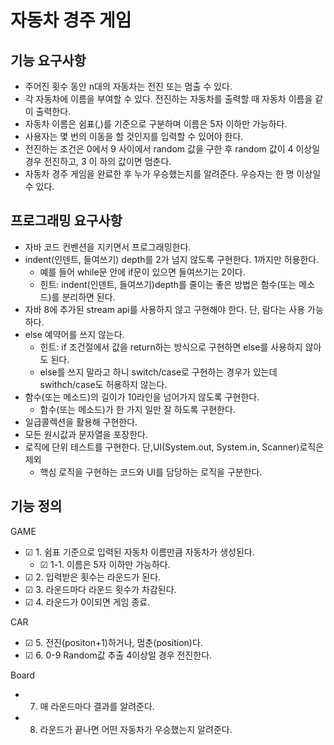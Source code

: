 # 자동차 경주 게임

## 기능 요구사항
- 주어진 횟수 동안 n대의 자동차는 전진 또는 멈출 수 있다. 
- 각 자동차에 이름을 부여할 수 있다. 전진하는 자동차를 출력할 때 자동차 이름을 같이 출력한다. 
- 자동차 이름은 쉼표(,)를 기준으로 구분하며 이름은 5자 이하만 가능하다. 
- 사용자는 몇 번의 이동을 할 것인지를 입력할 수 있어야 한다. 
- 전진하는 조건은 0에서 9 사이에서 random 값을 구한 후 random 값이 4 이상일 경우 전진하고, 3 이
하의 값이면 멈춘다. 
- 자동차 경주 게임을 완료한 후 누가 우승했는지를 알려준다. 우승자는 한 명 이상일 수 있다.

## 프로그래밍 요구사항
- 자바 코드 컨벤션을 지키면서 프로그래밍한다.
- indent(인덴트, 들여쓰기) depth를 2가 넘지 않도록 구현한다. 1까지만 허용한다.
    - 예를 들어 while문 안에 if문이 있으면 들여쓰기는 2이다.
    - 힌트: indent(인덴트, 들여쓰기)depth를 줄이는 좋은 방법은 함수(또는 메소드)를 분리하면 된다.
- 자바 8에 추가된 stream api를 사용하지 않고 구현해야 한다. 단, 람다는 사용 가능하다.
- else 예약어를 쓰지 않는다.
    - 힌트: if 조건절에서 값을 return하는 방식으로 구현하면 else를 사용하지 않아도 된다.
    - else를 쓰지 말라고 하니 switch/case로 구현하는 경우가 있는데 swithch/case도 허용하지 않는다.
- 함수(또는 메소드)의 길이가 10라인을 넘어가지 않도록 구현한다.
    - 함수(또는 메소드)가 한 가지 일만 잘 하도록 구현한다.
- 일급콜렉션을 활용해 구현한다.
- 모든 원시값과 문자열을 포장한다.
- 로직에 단위 테스트를 구현한다. 단,UI(System.out, System.in, Scanner)로직은 제외
    - 핵심 로직을 구현하는 코드와 UI를 담당하는 로직을 구분한다.
    
## 기능 정의

GAME
- ☑ 1. 쉼표 기준으로 입력된 자동차 이름만큼 자동차가 생성된다.
    - ☑ 1-1. 이름은 5자 이하만 가능하다.
- ☑ 2. 입력받은 횟수는 라운드가 된다.
- ☑ 3. 라운드마다 라운드 횟수가 차감된다.
- ☑ 4. 라운드가 0이되면 게임 종료.

CAR
- ☑ 5. 전진(positon+1)하거나, 멈춘(position)다.
- ☑ 6. 0-9 Random값 추출 4이상일 경우 전진한다.
    
Board
- 7. 매 라운드마다 결과를 알려준다.
- 8. 라운드가 끝나면 어떤 자동차가 우승했는지 알려준다.
    

    
